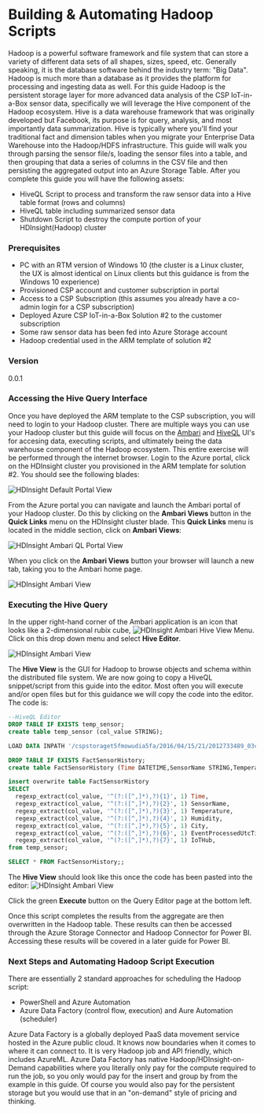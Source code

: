 # Building & Automating Hadoop Scripts

Hadoop is a powerful software framework and file system that can store a variety of different data sets of all shapes, sizes, speed, etc.  Generally speaking, it is the database software behind the industry term:  "Big Data".  Hadoop is much more than a database as it provides the platform for processing and ingesting data as well.  For this guide Hadoop is the persistent storage layer for more advanced data analysis of the CSP IoT-in-a-Box sensor data, specifically we will leverage the Hive component of the Hadoop ecosystem.  Hive is a data warehouse framework that was originally developed but Facebook, its purpose is for query, analysis, and most importantly data summarization.  Hive is typically where you'll find your traditional fact and dimension tables when you migrate your Enterprise Data Warehouse into the Hadoop/HDFS infrastructure.  This guide will walk you through parsing the sensor file/s, loading the sensor files into a table, and then grouping that data a series of columns in the CSV file and then persisting the aggregated output into an Azure Storage Table.  After you complete this guide you will have the following assets:

  - HiveQL Script to process and transform the raw sensor data into a Hive table format (rows and columns)
  - HiveQL table including summarized sensor data
  - Shutdown Script to destroy the compute portion of your HDInsight(Hadoop) cluster

### Prerequisites

+  PC with an RTM version of Windows 10 (the cluster is a Linux cluster, the UX is almost identical on Linux clients but this guidance is from the Windows 10 experience)
+  Provisioned CSP account and customer subscription in portal
+  Access to a CSP Subscription (this assumes you already have a co-admin login for a CSP subscription)
+  Deployed Azure CSP IoT-in-a-Box Solution #2 to the customer subscription
+  Some raw sensor data has been fed into Azure Storage account
+  Hadoop credential used in the ARM template of solution #2


### Version
0.0.1

### Accessing the Hive Query Interface

Once you have deployed the ARM template to the CSP subscription, you will need to login to your Hadoop cluster.  There are multiple ways you can use your Hadoop cluster but this guide will focus on the [Ambari] and [HiveQL] UI's for accesing data, executing scripts, and ultimately being the data warehouse component of the Hadoop ecosystem.  This entire exercise will be performed through the internet browser.  Login to the Azure portal, click on the HDInsight cluster you provisioned in the ARM template for solution #2.  You should see the following blades:

![HDInsight Default Portal View](https://0nm2va-ch3302.files.1drv.com/y3m3dIBOSPTslUk92WKPjdU1MsgIkCINBrN_-0gVsQw7ajogKmBK7BhFKTS2glhDo7oHYY7s1vTL3wOdF_MMhFx7-MukmWmkqL2JvKvD48LpIjDaonMWLIc_Mtyiy0GihiEshomN9yQR22lAFnn3KWBOkiB9XlfdJhVGUDDUE7S-WA?width=660&height=298&cropmode=none)

From the Azure portal you can navigate and launch the Ambari portal of your Hadoop cluster.  Do this by clicking on the **Ambari Views** button in the **Quick Links** menu on the HDInsight cluster blade.  This **Quick Links** menu is located in the middle section, click on **Ambari Views**:

![HDInsight Ambari QL Portal View](https://0nmxva-ch3302.files.1drv.com/y3mRoTd-oXSbIAsirZaPfZXYC9O5BnXkb7H6LFaDbZqcADNO7ITLKuF0YQc18Jb-0eH5WInI6HBB-xvbFoOv7o9LCPQVESMKaaXIcozj-b4ooA6UVTLbLP2_ZJmYQvfml4kgIXklg0EabyfgHK2-k_k54iPXz_DNsOT-NtpLvDaQsQ?width=660&height=298&cropmode=none)

When you click on the **Ambari Views** button your browser will launch a new tab, taking you to the Ambari home page.

![HDInsight Ambari View](https://0nmsva-ch3302.files.1drv.com/y3mCnSXk1gadRqrPcABk_PVNyUBx1ITHmUyLG2KmXfHBRuU22o6hY9xyc-iv2MRCVllwNUdaP1iqRYq-c1CqLG1FTCHNAuWETYpYCZh246PHzM6rOejM5QhrAr4M-oxkNywgn9whL8s7NZaLxTbgzdY3FexqSvlyjl9AYodQ2fvW0g?width=660&height=404&cropmode=none)

### Executing the Hive Query 

In the upper right-hand corner of the Ambari application is an icon that looks like a 2-dimensional rubix cube, ![HDInsight Ambari Hive View Menu](https://2xm1va-ch3302.files.1drv.com/y3mziVLe_48ErbPrzyMgnMuY3TrNJpWDjtYzs9QcGz2qzG2VINqsBbJsX6Dej5K1Ex99HvLWuRmGOUpcqmyzzuTUhiQ3I7bEUar6Wj9saZCtBM91SmlMRq0wN5AN5r7K74DyptrAU0X7Wiqu0X0sAxokQRa467uvbmB6IH0I4RWXKI?width=59&height=43&cropmode=none).  Click on this drop down menu and select **Hive Editor**.

![HDInsight Ambari View](https://2xm0va-ch3302.files.1drv.com/y3m1nAzyJpzW6piN9RKCagLkHvv8l7MIcQUuoUSGZcorWG08h1m6TDPNMAjJEK0LnQdKI9PP9E0mdTMQmv33Bj7Z7h1vEttOqhECPN-M4Wj7TNIR8nsUHX441TV6TXoWRK6a5qavOlSeNZlTkZPhOPRWSx_PKGyPAIOfTZeLh3kZOw?width=256&height=182&cropmode=none)

The **Hive View** is the GUI for Hadoop to browse objects and schema within the distributed file system.  We are now going to copy a HiveQL snippet/script from this guide into the editor.  Most often you will execute and/or open files but for this guidance we will copy the code into the editor.  The code is:

```sql
--HiveQL Editor
DROP TABLE IF EXISTS temp_sensor;
create table temp_sensor (col_value STRING);

LOAD DATA INPATH '/cspstoraget5fmowudia5fa/2016/04/15/21/2012733489_03c62024e2be4e059a88fe617b9ded92_1.csv' OVERWRITE INTO TABLE temp_sensor;

DROP TABLE IF EXISTS FactSensorHistory;
create table FactSensorHistory (Time DATETIME,SensorName STRING,Temperature FLOAT,Humidity FLOAT,City STRING,EventProcessedUtcTime DATETIME,PartitionId,EventEnqueuedUtcTime,IoTHub STRING);

insert overwrite table FactSensorHistory  
SELECT  
  regexp_extract(col_value, '^(?:([^,]*),?){1}', 1) Time,  
  regexp_extract(col_value, '^(?:([^,]*),?){2}', 1) SensorName,  
  regexp_extract(col_value, '^(?:([^,]*),?){3}', 1) Temperature,
  regexp_extract(col_value, '^(?:([^,]*),?){4}', 1) Humidity,
  regexp_extract(col_value, '^(?:([^,]*),?){5}', 1) City,
  regexp_extract(col_value, '^(?:([^,]*),?){6}', 1) EventProcessedUtcTime,
  regexp_extract(col_value, '^(?:([^,]*),?){7}', 1) IoTHub,
from temp_sensor;

SELECT * FROM FactSensorHistory;;

```

The **Hive View** should look like this once the code has been pasted into the editor:
![HDInsight Ambari View](https://2xm3va-ch3302.files.1drv.com/y3mCbRHEa9PUS1HHSWPt7KkrTGqXM5tCuyi4Lca9ZPyhvZwjUPCVeLJSeV_wS97Ro85JFyIt7bXeZZiiE6w3LWF6TrogYdTBxOauZhLe_L6GbFSlLmo_7wTv2p5_pu-21fzTHa4_9SEl-I7XMcKqwdWJJKQsn0-lnYbZWhx2dcCyV4?width=660&height=330&cropmode=none)

Click the green **Execute** button on the Query Editor page at the bottom left.

Once this script completes the results from the aggregate are then overwritten in the Hadoop table.  These results can then be accessed through the Azure Storage Connector and Hadoop Connector for Power BI.  Accessing these results will be covered in a later guide for Power BI.

### Next Steps and Automating Hadoop Script Execution

There are essentially 2 standard approaches for scheduling the Hadoop script:
  - PowerShell and Azure Automation
  - Azure Data Factory (control flow, execution) and Aure Automation (scheduler)

Azure Data Factory is a globally deployed PaaS data movement service hosted in the Azure public cloud.  It knows now boundaries when it comes to where it can connect to.  It is very Hadoop job and API friendly, which includes AzureML.  Azure Data Factory has native Hadoop/HDInsight-on-Demand capabilities where you literally only pay for the compute required to run the job, so you only would pay for the insert and group by from the example in this guide.  Of course you would also pay for the persistent storage but you would use that in an "on-demand" style of pricing and thinking.  


[//]: # (These are reference links used in the body of this note and get stripped out when the markdown processor does its job. There is no need to format nicely because it shouldn't be seen. Thanks SO - http://stackoverflow.com/questions/4823468/store-comments-in-markdown-syntax)


   [Ambari]: <https://ambari.apache.org/>
   [HiveQL]: <https://hive.apache.org/>
 
